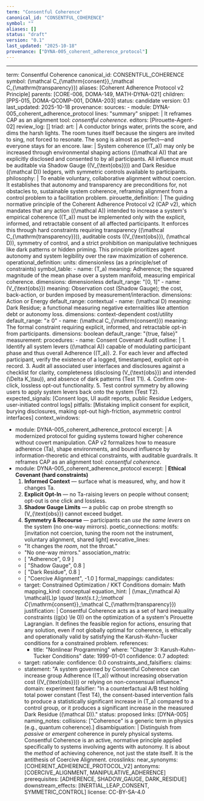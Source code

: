 ```yaml
---
term: "Consentful Coherence"
canonical_id: "CONSENTFUL_COHERENCE"
symbol: ""
aliases: []
status: "draft"
version: "0.1"
last_updated: "2025-10-18"
provenance: ["DYNA-005_coherent_adherence_protocol"]
---
```


---
term: Consentful Coherence
canonical_id: CONSENTFUL_COHERENCE
symbol: \(\mathcal C_{\mathrm{consent}},\;\mathcal C_{\mathrm{transparency}}\)
aliases: [Coherent Adherence Protocol v2 Principle]
parents: [CORE-006, DOMA-149, MATH-DYNA-021]
children: [PPS-015, DOMA-QCOMP-001, DOMA-203]
status: candidate
version: 0.1
last_updated: 2025-10-18
provenance:
  sources:
    - module: DYNA-005_coherent_adherence_protocol
      lines: "summary"
      snippet: |
        It reframes CAP as an alignment tool: *consentful coherence*.
  editors: [Pirouette-Agent-02]
  review_log: []
triad:
  art: |
    A conductor brings water, prints the score, and dims the harsh lights. The room tunes itself because the singers are invited to sing, not forced to resonate. The song is almost as perfect—and everyone stays for an encore.
  law: |
    System coherence (\(T_a\)) may only be increased through environmental shaping actions (\(\mathcal A\)) that are explicitly disclosed and consented to by all participants. All influence must be auditable via Shadow Gauge (\(V_{\text{obs}}\)) and Dark Residue (\(\mathcal D\)) ledgers, with symmetric controls available to participants.
  philosophy: |
    To enable voluntary, collaborative alignment without coercion. It establishes that autonomy and transparency are preconditions for, not obstacles to, sustainable system coherence, reframing alignment from a control problem to a facilitation problem.
pirouette_definition: |
  The guiding normative principle of the Coherent Adherence Protocol v2 (CAP v2), which mandates that any action (\(\mathcal A\)) intended to increase a system's empirical coherence (\(T_a\)) must be implemented only with the explicit, informed, and retractable consent of all affected participants. It enforces this through hard constraints requiring transparency (\(\mathcal C_{\mathrm{transparency}}\)), auditable costs (\(V_{\text{obs}}\), \(\mathcal D\)), symmetry of control, and a strict prohibition on manipulative techniques like dark patterns or hidden priming. This principle prioritizes agent autonomy and system legibility over the raw maximization of coherence.
operational_definition:
  units: dimensionless (as a principle/set of constraints)
  symbol_table:
    - name: \(T_a\)
      meaning: Adherence; the squared magnitude of the mean phase over a system manifold, measuring empirical coherence.
      dimensions: dimensionless
      default_range: "[0, 1]"
    - name: \(V_{\text{obs}}\)
      meaning: Observation cost (Shadow Gauge); the cost, back-action, or burden imposed by measurement/interaction.
      dimensions: Action or Energy
      default_range: contextual
    - name: \(\mathcal D\)
      meaning: Dark Residue; a functional measuring negative externalities like attention debt or autonomy loss.
      dimensions: context-dependent cost/utility
      default_range: "≥ 0"
    - name: \(\mathcal C_{\mathrm{consent}}\)
      meaning: The formal constraint requiring explicit, informed, and retractable opt-in from participants.
      dimensions: boolean
      default_range: "{true, false}"
  measurement:
    procedures:
      - name: Consent Covenant Audit
        outline: |
          1. Identify all system levers (\(\mathcal A\)) capable of modulating participant phase and thus overall Adherence (\(T_a\)).
          2. For each lever and affected participant, verify the existence of a logged, timestamped, explicit opt-in record.
          3. Audit all associated user interfaces and disclosures against a checklist for clarity, completeness (disclosing \(V_{\text{obs}}\) and intended \(\Delta K_\tau\)), and absence of dark patterns (Test T1).
          4. Confirm one-click, lossless opt-out functionality.
          5. Test control symmetry by allowing users to apply system levers back onto the system (Test T2).
        expected_signals: [Consent logs, UI audit reports, public Residue Ledgers, user-initiated control logs]
        pitfalls: [Mistaking implicit consent for explicit, burying disclosures, making opt-out high-friction, asymmetric control interfaces]
context_windows:
  - module: DYNA-005_coherent_adherence_protocol
    excerpt: |
      A modernized protocol for guiding systems toward higher coherence without covert manipulation. CAP v2 formalizes how to measure adherence (Ta), shape environments, and bound influence by information-theoretic and ethical constraints, with auditable guardrails. It reframes CAP as an alignment tool: *consentful coherence*.
  - module: DYNA-005_coherent_adherence_protocol
    excerpt: |
      **Ethical Covenant (hard constraints)**
      1) **Informed Context** — surface what is measured, why, and how it changes Ta.
      2) **Explicit Opt-In** — no Ta-raising levers on people without consent; opt-out is one click and lossless.
      3) **Shadow Gauge Limits** — a public cap on probe strength so \(V_{\text{obs}}\) cannot exceed budget.
      4) **Symmetry & Recourse** — participants can *use the same levers* on the system (no one-way mirrors).
poetic_connections:
  motifs: [invitation not coercion, tuning the room not the instrument, voluntary alignment, shared light]
  evocative_lines:
    - "It changes the *room*, not the throat."
    - "No one-way mirrors."
  association_matrix:
    - [ "Adherence", 0.9 ]
    - [ "Shadow Gauge", 0.8 ]
    - [ "Dark Residue", 0.8 ]
    - [ "Coercive Alignment", -1.0 ]
formal_mappings:
  candidates:
    - target: Constrained Optimization / KKT Conditions
      domain: Math
      mapping_kind: conceptual
      equation_hint: |
        \(\max_{\mathcal A} \mathcal{L}_p \quad \text{s.t.}\;\;\mathcal C_{\mathrm{consent}},\;\mathcal C_{\mathrm{transparency}}\)
      justification: |
        Consentful Coherence acts as a set of hard inequality constraints (\(g(x) \le 0\)) on the optimization of a system's Pirouette Lagrangian. It defines the feasible region for actions, ensuring that any solution, even if not globally optimal for coherence, is ethically and operationally valid by satisfying the Karush-Kuhn-Tucker conditions for a constrained problem.
      references:
        - title: "Nonlinear Programming"
          where: "Chapter 3: Karush-Kuhn-Tucker Conditions"
          date: 1999-01-01
      confidence: 0.7
  adopted:
    - target:
      rationale:
      confidence: 0.0
constraints_and_falsifiers:
  claims:
    - statement: "A system governed by Consentful Coherence can increase group Adherence (\(T_a\)) without increasing observation cost (\(V_{\text{obs}}\)) or relying on non-consensual influence."
      domain: experiment
      falsifier: "In a counterfactual A/B test holding total power constant (Test T4), the consent-based intervention fails to produce a statistically significant increase in \(T_a\) compared to a control group, or it produces a significant increase in the measured Dark Residue (\(\mathcal D\))."
      status: proposed
      links: [DYNA-005]
naming_notes:
  collisions: ["Coherence" is a generic term in physics (e.g., quantum coherence).]
  disambiguation: |
    Distinguish from *passive* or *emergent* coherence in purely physical systems. Consentful Coherence is an active, normative principle applied specifically to systems involving agents with autonomy. It is about the *method* of achieving coherence, not just the state itself. It is the antithesis of Coercive Alignment.
crosslinks:
  near_synonyms: [COHERENT_ADHERENCE_PROTOCOL_V2]
  antonyms: [COERCIVE_ALIGNMENT, MANIPULATIVE_ADHERENCE]
  prerequisites: [ADHERENCE, SHADOW_GAUGE, DARK_RESIDUE]
  downstream_effects: [INERTIAL_LEAP_CONSENT, SYMMETRIC_CONTROL]
license: CC-BY-SA-4.0